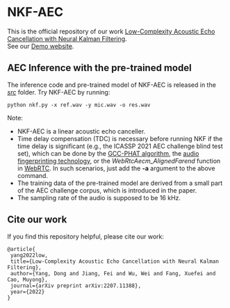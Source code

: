 # NKF-AEC
This is the official repository of our work [Low-Complexity Acoustic Echo Cancellation with Neural Kalman Filtering](https://arxiv.org/abs/2207.11388). \
See our [Demo website](https://fjiang9.github.io/NKF-AEC/).
## AEC Inference with the pre-trained model
The inference code and pre-trained model of NKF-AEC is released in the [_src_](https://github.com/fjiang9/NKF-AEC/tree/gh-pages/src) folder. Try NKF-AEC by running:
```
python nkf.py -x ref.wav -y mic.wav -o res.wav
```
Note: 
- NKF-AEC is a linear acoustic echo canceller.
- Time delay compensation (TDC) is necessary before running NKF if the time delay is significant (e.g., the ICASSP 2021 AEC challenge blind test set), which can be done by the [GCC-PHAT algorithm](https://ieeexplore.ieee.org/document/1162830), the [audio fingerprinting technology](https://ieeexplore.ieee.org/document/6909020), or the *WebRtcAecm_AlignedFarend* function in [WebRTC](https://webrtc.googlesource.com/src//+/eea928836755bd37dbe8ef058ca4856422d90eec/modules/audio_processing/aecm/aecm_core.h?autodive=0%2F%2F%2F%2F). In such scenarios, just add the __-a__ argument to the above command.
- The training data of the pre-trained model are derived from a small part of the AEC challenge corpus, which is introduced in the paper.
- The sampling rate of the audio is supposed to be 16 kHz.
## Cite our work
If you find this repository helpful, please cite our work:
```
@article{
 yang2022low,
 title={Low-Complexity Acoustic Echo Cancellation with Neural Kalman Filtering},
 author={Yang, Dong and Jiang, Fei and Wu, Wei and Fang, Xuefei and Cao, Muyong},
 journal={arXiv preprint arXiv:2207.11388},
 year={2022}
}
```
